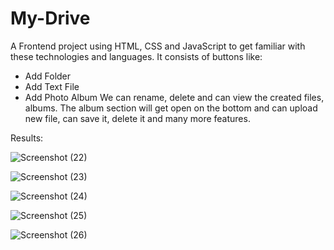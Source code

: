 # My-Drive
A Frontend project using HTML, CSS and JavaScript to get familiar with these technologies and languages.
It consists of buttons like:
* Add Folder
* Add Text File
* Add Photo Album
We can rename, delete and can view the created files, albums.
The album section will get open on the bottom and can upload new file, can save it, delete it and many more features.

Results:

![Screenshot (22)](https://user-images.githubusercontent.com/54112786/172942451-1e1991c2-0d62-4692-b68c-a1200d1b1b3d.png)

![Screenshot (23)](https://user-images.githubusercontent.com/54112786/172942453-ef335433-07b4-4872-8e9a-7ae257101460.png)

![Screenshot (24)](https://user-images.githubusercontent.com/54112786/172942436-1f5fbc67-c344-4e2b-a832-34cd6f29481a.png)

![Screenshot (25)](https://user-images.githubusercontent.com/54112786/172942442-97f2d799-28ed-4ef3-b997-01c401f09241.png)

![Screenshot (26)](https://user-images.githubusercontent.com/54112786/172942446-397d1c87-b09b-4334-9ade-5d287338eed5.png)
